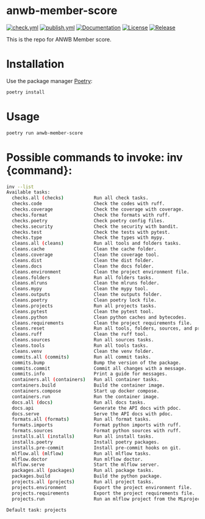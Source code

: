 # anwb-member-score

[![check.yml](https://github.com/MedAmineGBerry/anwb-member-score/actions/workflows/check.yml/badge.svg)](https://github.com/MedAmineGBerry/anwb-member-score/actions/workflows/check.yml)
[![publish.yml](https://github.com/MedAmineGBerry/anwb-member-score/actions/workflows/publish.yml/badge.svg)](https://github.com/MedAmineGBerry/anwb-member-score/actions/workflows/publish.yml)
[![Documentation](https://img.shields.io/badge/documentation-available-brightgreen.svg)](https://MedAmineGBerry.github.io/anwb-member-score/)
[![License](https://img.shields.io/github/license/MedAmineGBerry/anwb-member-score)](https://github.com/MedAmineGBerry/anwb-member-score/blob/main/LICENCE.txt)
[![Release](https://img.shields.io/github/v/release/MedAmineGBerry/anwb-member-score)](https://github.com/MedAmineGBerry/anwb-member-score/releases)

This is the repo for ANWB Member score.

# Installation

Use the package manager [Poetry](https://python-poetry.org/):

```bash
poetry install
```

# Usage

```bash
poetry run anwb-member-score
```

# Possible commands to invoke: inv {command}:

```bash
inv --list
Available tasks:
  checks.all (checks)           Run all check tasks.
  checks.code                   Check the codes with ruff.
  checks.coverage               Check the coverage with coverage.
  checks.format                 Check the formats with ruff.
  checks.poetry                 Check poetry config files.
  checks.security               Check the security with bandit.
  checks.test                   Check the tests with pytest.
  checks.type                   Check the types with mypy.
  cleans.all (cleans)           Run all tools and folders tasks.
  cleans.cache                  Clean the cache folder.
  cleans.coverage               Clean the coverage tool.
  cleans.dist                   Clean the dist folder.
  cleans.docs                   Clean the docs folder.
  cleans.environment            Clean the project environment file.
  cleans.folders                Run all folders tasks.
  cleans.mlruns                 Clean the mlruns folder.
  cleans.mypy                   Clean the mypy tool.
  cleans.outputs                Clean the outputs folder.
  cleans.poetry                 Clean poetry lock file.
  cleans.projects               Run all projects tasks.
  cleans.pytest                 Clean the pytest tool.
  cleans.python                 Clean python caches and bytecodes.
  cleans.requirements           Clean the project requirements file.
  cleans.reset                  Run all tools, folders, sources, and projects tasks.
  cleans.ruff                   Clean the ruff tool.
  cleans.sources                Run all sources tasks.
  cleans.tools                  Run all tools tasks.
  cleans.venv                   Clean the venv folder.
  commits.all (commits)         Run all commit tasks.
  commits.bump                  Bump the version of the package.
  commits.commit                Commit all changes with a message.
  commits.info                  Print a guide for messages.
  containers.all (containers)   Run all container tasks.
  containers.build              Build the container image.
  containers.compose            Start up docker compose.
  containers.run                Run the container image.
  docs.all (docs)               Run all docs tasks.
  docs.api                      Generate the API docs with pdoc.
  docs.serve                    Serve the API docs with pdoc.
  formats.all (formats)         Run all format tasks.
  formats.imports               Format python imports with ruff.
  formats.sources               Format python sources with ruff.
  installs.all (installs)       Run all install tasks.
  installs.poetry               Install poetry packages.
  installs.pre-commit           Install pre-commit hooks on git.
  mlflow.all (mlflow)           Run all mlflow tasks.
  mlflow.doctor                 Run mlflow doctor.
  mlflow.serve                  Start the mlflow server.
  packages.all (packages)       Run all package tasks.
  packages.build                Build the python package.
  projects.all (projects)       Run all project tasks.
  projects.environment          Export the project environment file.
  projects.requirements         Export the project requirements file.
  projects.run                  Run an mlflow project from the MLproject file.

Default task: projects
```
